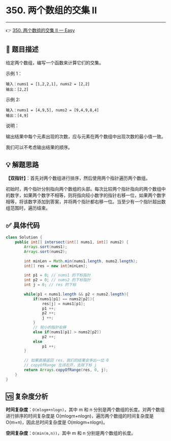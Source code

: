 # 350. 两个数组的交集 II

---

👉 [350. 两个数组的交集 II — Easy](https://leetcode-cn.com/problems/intersection-of-two-arrays-ii/)

## 📜 题目描述

给定两个数组，编写一个函数来计算它们的交集。

示例 1：

```
输入：nums1 = [1,2,2,1], nums2 = [2,2]
输出：[2,2]
```


示例 2:

```
输入：nums1 = [4,9,5], nums2 = [9,4,9,8,4]
输出：[4,9]
```


说明：

输出结果中每个元素出现的次数，应与元素在两个数组中出现次数的最小值一致。

我们可以不考虑输出结果的顺序。

## 💡 解题思路

**【双指针】**：首先对两个数组进行排序，然后使用两个指针遍历两个数组。

初始时，两个指针分别指向两个数组的头部。每次比较两个指针指向的两个数组中的数字，如果两个数字不相等，则将指向较小数字的指针右移一位，如果两个数字相等，将该数字添加到答案，并将两个指针都右移一位。当至少有一个指针超出数组范围时，遍历结束。


## ✅  具体代码 


```java
class Solution {
    public int[] intersect(int[] nums1, int[] nums2) {
        Arrays.sort(nums1);
        Arrays.sort(nums2);
        
        int minLen = Math.min(nums1.length, nums2.length);
        int[] res = new int[minLen];
        
        int p1 = 0; // nums1 的下标指针
        int p2 = 0; // nums2 的下标指针
        int j = 0; // res 的下标
        
        while(p1 < nums1.length && p2 < nums2.length){
            if(nums1[p1] == nums2[p2]){
                res[j] = nums1[p1];
                p1 ++;
                p2 ++;
                j ++;
            }
            // 较小的指针右移
            else if(nums1[p1] > nums2[p2])
                p2 ++;
            else
                p1 ++;
        }
        
        // 如果直接返回 res，我们的结果会多出一位 0
        // copyOfRange 左闭右开，去除下标 j
        return Arrays.copyOfRange(res, 0, j);
    }
}
```

## 🆚 复杂度分析

**时间复杂度**：`O(mlogm+nlogn)`，其中 m 和 n 分别是两个数组的长度。对两个数组进行排序的时间复杂度是  O(mlogm+nlogn)，遍历两个数组的时间复杂度是 O(m+n)，因此总时间复杂度是 O(mlogm+nlogn)。

**空间复杂度**：`O(min(m,n))`，其中 m 和 n 分别是两个数组的长度。